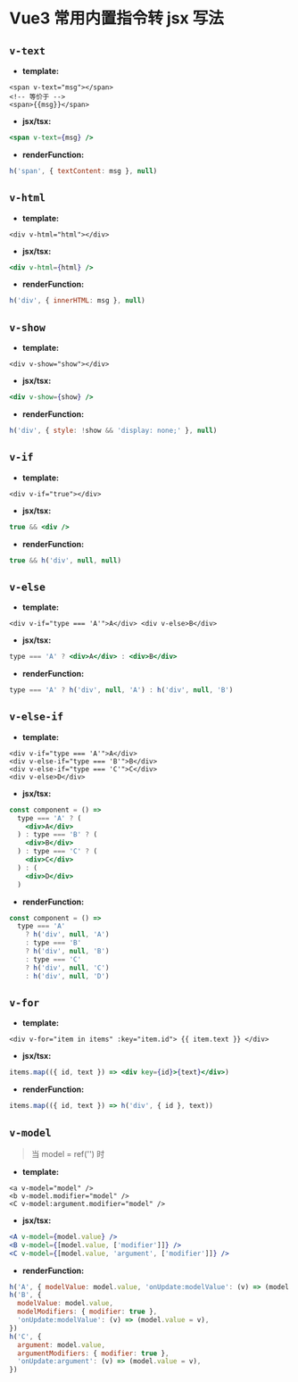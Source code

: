 # Vue3 常用内置指令转 jsx 写法

## `v-text`

- **template:**

```vue
<span v-text="msg"></span>
<!-- 等价于 -->
<span>{{msg}}</span>
```

- **jsx/tsx:**

```jsx
<span v-text={msg} />
```

- **renderFunction:**

```jsx
h('span', { textContent: msg }, null)
```

<!-- more -->

## `v-html`

- **template:**

```vue
<div v-html="html"></div>
```

- **jsx/tsx:**

```jsx
<div v-html={html} />
```

- **renderFunction:**

```jsx
h('div', { innerHTML: msg }, null)
```

## `v-show`

- **template:**

```vue
<div v-show="show"></div>
```

- **jsx/tsx:**

```jsx
<div v-show={show} />
```

- **renderFunction:**

```jsx
h('div', { style: !show && 'display: none;' }, null)
```

## `v-if`

- **template:**

```vue
<div v-if="true"></div>
```

- **jsx/tsx:**

```jsx
true && <div />
```

- **renderFunction:**

```jsx
true && h('div', null, null)
```

## `v-else`

- **template:**

```vue
<div v-if="type === 'A'">A</div> <div v-else>B</div>
```

- **jsx/tsx:**

```jsx
type === 'A' ? <div>A</div> : <div>B</div>
```

- **renderFunction:**

```jsx
type === 'A' ? h('div', null, 'A') : h('div', null, 'B')
```

## `v-else-if`

- **template:**

```vue
<div v-if="type === 'A'">A</div>
<div v-else-if="type === 'B'">B</div>
<div v-else-if="type === 'C'">C</div>
<div v-else>D</div>
```

- **jsx/tsx:**

```jsx
const component = () =>
  type === 'A' ? (
    <div>A</div>
  ) : type === 'B' ? (
    <div>B</div>
  ) : type === 'C' ? (
    <div>C</div>
  ) : (
    <div>D</div>
  )
```

- **renderFunction:**

```jsx
const component = () =>
  type === 'A'
    ? h('div', null, 'A')
    : type === 'B'
    ? h('div', null, 'B')
    : type === 'C'
    ? h('div', null, 'C')
    : h('div', null, 'D')
```

## `v-for`

- **template:**

```vue
<div v-for="item in items" :key="item.id"> {{ item.text }} </div>
```

- **jsx/tsx:**

```jsx
items.map(({ id, text }) => <div key={id}>{text}</div>)
```

- **renderFunction:**

```jsx
items.map(({ id, text }) => h('div', { id }, text))
```

## `v-model`

> 当 model = ref('') 时

- **template:**

```vue
<a v-model="model" />
<b v-model.modifier="model" />
<C v-model:argument.modifier="model" />
```

- **jsx/tsx:**

```jsx
<A v-model={model.value} />
<B v-model={[model.value, ['modifier']]} />
<C v-model={[model.value, 'argument', ['modifier']]} />
```

- **renderFunction:**

```jsx
h('A', { modelValue: model.value, 'onUpdate:modelValue': (v) => (model.value = v) })
h('B', {
  modelValue: model.value,
  modelModifiers: { modifier: true },
  'onUpdate:modelValue': (v) => (model.value = v),
})
h('C', {
  argument: model.value,
  argumentModifiers: { modifier: true },
  'onUpdate:argument': (v) => (model.value = v),
})
```
